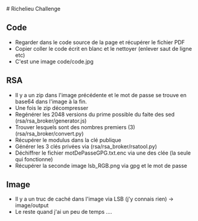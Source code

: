 # Richelieu Challenge

## Code
- Regarder dans le code source de la page et récupérer le fichier PDF
- Copier coller le code écrit en blanc et le nettoyer (enlever saut de ligne etc)
- C'est une image code/code.jpg

## RSA
- Il y a un zip dans l'image précédente et le mot de passe se trouve en base64 dans l'image à la fin.
- Une fois le zip décompresser
- Regénérer les 2048 versions du prime possible du faite des sed (rsa/rsa_broker/generator.js)
- Trouver lesquels sont des nombres premiers (3) (rsa/rsa_broker/convert.py)
- Récupérer le modulus dans la clé publique 
- Générer les 3 clés privées via (rsa/rsa_broker/rsatool.py)
- Déchiffrer le fichier motDePasseGPG.txt.enc via une des clée (la seule qui fonctionne)
- Récupérer la seconde image lsb_RGB.png via gpg et le mot de passe

## Image
- Il y a un truc de caché dans l'image via LSB (j'y connais rien) -> image/output
- Le reste quand j'ai un peu de temps ....


